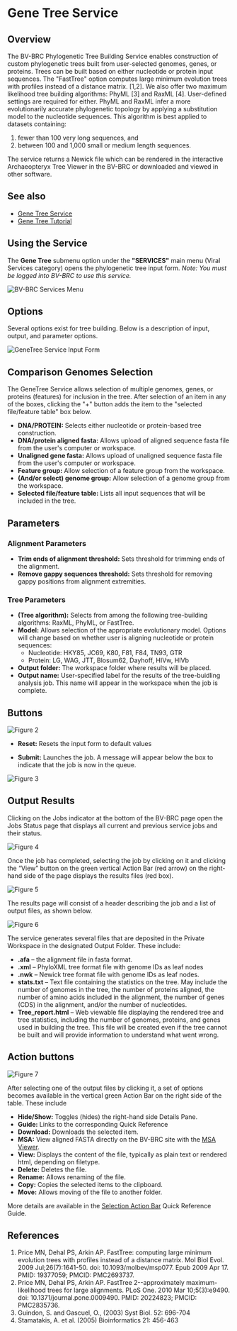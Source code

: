 # Gene Tree Service

## Overview
The BV-BRC Phylogenetic Tree Building Service enables construction of custom phylogenetic trees built from user-selected genomes, genes, or proteins. Trees can be built based on either nucleotide or protein input sequences. The "FastTree" option computes large minimum evolution trees with profiles instead of a distance matrix. [1,2]. We also offer two maximum likelihood tree building algorithms: PhyML [3] and RaxML [4]. User-defined settings are required for either. PhyML and RaxML infer a more evolutionarily accurate phylogenetic topology by applying a substitution model to the nucleotide sequences. This algorithm is best applied to datasets containing: 
1) fewer than 100 very long sequences, and
2) between 100 and 1,000 small or medium length sequences.

The service returns a Newick file which can be rendered in the interactive Archaeopteryx Tree Viewer in the BV-BRC or downloaded and viewed in other software.   

## See also
* [Gene Tree Service](https://bv-brc.org/app/GeneTree)
* [Gene Tree Tutorial](../../tutorial/genetree/genetree.html)

## Using the Service
The **Gene Tree** submenu option under the **"SERVICES"** main menu (Viral Services category) opens the phylogenetic tree input form. *Note: You must be logged into BV-BRC to use this service.* 

![BV-BRC Services Menu](../images/bv_services_menu.png) 

## Options

Several options exist for tree building. Below is a description of input, output, and parameter options. 

![GeneTree Service Input Form](../images/genetree_input_form.png)

## Comparison Genomes Selection

The GeneTree Service allows selection of multiple genomes, genes, or proteins (features) for inclusion in the tree. After selection of an item in any of the boxes, clicking the "+" button adds the item to the "selected file/feature table" box below.

* **DNA/PROTEIN:** Selects either nucleotide or protein-based tree construction.
* **DNA/protein aligned fasta:** Allows upload of aligned sequence fasta file from the user's computer or workspace.
* **Unaligned gene fasta:** Allows upload of unaligned sequence fasta file from the user's computer or workspace.
* **Feature group:** Allow selection of a feature group from the workspace. 
* **(And/or select) genome group:** Allow selection of a genome group from the workspace. 
* **Selected file/feature table:** Lists all input sequences that will be included in the tree.

## Parameters

### Alignment Parameters

* **Trim ends of alignment threshold:** Sets threshold for trimming ends of the alignment.
* **Remove gappy sequences threshold:** Sets threshold for removing gappy positions from alignment extremities. 

### Tree Parameters

* **(Tree algorithm):** Selects from among the following tree-building algorithms: RaxML, PhyML, or FastTree.
* **Model:** Allows selection of the appropriate evolutionary model. Options will change based on whether user is aligning nucleotide or protein sequences: 
  * Nucleotide: HKY85, JC69, K80, F81, F84, TN93, GTR
  * Protein: LG, WAG, JTT, Blosum62, Dayhoff, HIVw, HIVb
* **Output folder:** The workspace folder where results will be placed.
* **Output name:** User-specified label for the results of the tree-buidling analysis job. This name will appear in the workspace when the job is complete.

## Buttons

![Figure 2](../images/genetree_Picture2.png "Figure 2")

* **Reset:** Resets the input form to default values

* **Submit:** Launches the job. A message will appear below the box to indicate that the job is now in the queue. 

![Figure 3](../images/genetree_Picture3.png "Figure 3")

## Output Results

Clicking on the Jobs indicator at the bottom of the BV-BRC page open the Jobs Status page that displays all current and previous service jobs and their status. 

![Figure 4](../images/genetree_Picture4.png "Figure 4")

Once the job has completed, selecting the job by clicking on it and clicking the “View” button on the green vertical Action Bar (red arrow) on the right-hand side of the page displays the results files (red box). 

![Figure 5](../images/genetree_Picture5.png "Figure 5")

The results page will consist of a header describing the job and a list of output files, as shown below. 

![Figure 6](../images/genetree_Picture6.png "Figure 6")

The service generates several files that are deposited in the Private Workspace in the designated Output Folder. These include:
* **.afa** – the alignment file in fasta format.
* **.xml** – PhyloXML tree format file with genome IDs as leaf nodes
* **.nwk** – Newick tree format file with genome IDs as leaf nodes.
* **stats.txt** – Text file containing the statistics on the tree. May include the number of genomes in the tree, the number of proteins aligned, the number of amino acids included in the alignment, the number of genes (CDS) in the alignment, and/or the number of nucleotides.
* **Tree_report.html** – Web viewable file displaying the rendered tree and tree statistics, including the number of genomes, proteins, and genes used in building the tree. This file will be created even if the tree cannot be built and will provide information to understand what went wrong. 

## Action buttons

![Figure 7](../images/genetree_Picture7.png "Figure 7")

After selecting one of the output files by clicking it, a set of options becomes available in the vertical green Action Bar on the right side of the table. These include
* **Hide/Show:** Toggles (hides) the right-hand side Details Pane.
* **Guide:** Links to the corresponding Quick Reference
* **Download:** Downloads the selected item.
* **MSA:** View aligned FASTA directly on the BV-BRC site with the [MSA Viewer](../other/msa_viewer.html).  
* **View:** Displays the content of the file, typically as plain text or rendered html, depending on filetype.
* **Delete:** Deletes the file.
* **Rename:** Allows renaming of the file.
* **Copy:** Copies the selected items to the clipboard.
* **Move:** Allows moving of the file to another folder.

More details are available in the [Selection Action Bar](../action_bar.html) Quick Reference Guide.

## References
1.	Price MN, Dehal PS, Arkin AP. FastTree: computing large minimum evolution trees with profiles instead of a distance matrix. Mol Biol Evol. 2009 Jul;26(7):1641-50. doi: 10.1093/molbev/msp077. Epub 2009 Apr 17. PMID: 19377059; PMCID: PMC2693737. 
2.	Price MN, Dehal PS, Arkin AP. FastTree 2--approximately maximum-likelihood trees for large alignments. PLoS One. 2010 Mar 10;5(3):e9490. doi: 10.1371/journal.pone.0009490. PMID: 20224823; PMCID: PMC2835736.
3.	Guindon, S. and Gascuel, O., (2003) Syst Biol. 52: 696-704  
4.	Stamatakis, A. et al. (2005) Bioinformatics 21: 456-463

